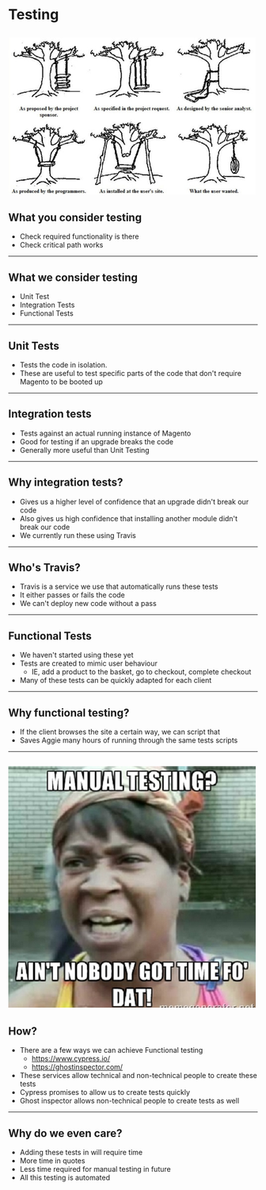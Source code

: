 # Testing
![](assets/img/35e295b058d31873c4de0c9bbc97b6b01a7f7951-1-500x316.jpg)
---

## What you consider testing
- Check required functionality is there
- Check critical path works
---

## What we consider testing
- Unit Test
- Integration Tests
- Functional Tests
---

## Unit Tests
- Tests the code in isolation.
- These are useful to test specific parts of the code that don't require Magento to be booted up
---

## Integration tests
- Tests against an actual running instance of Magento
- Good for testing if an upgrade breaks the code
- Generally more useful than Unit Testing
---

## Why integration tests?
- Gives us a higher level of confidence that an upgrade didn't break our code
- Also gives us high confidence that installing another module didn't break our code
- We currently run these using Travis
---

## Who's Travis?
- Travis is a service we use that automatically runs these tests
- It either passes or fails the code
- We can't deploy new code without a pass
---

## Functional Tests
- We haven't started using these yet
- Tests are created to mimic user behaviour
  - IE, add a product to the basket, go to checkout, complete checkout
- Many of these tests can be quickly adapted for each client
---

## Why functional testing?
- If the client browses the site a certain way, we can script that
- Saves Aggie many hours of running through the same tests scripts
---

![](assets/img/Software-Testing-Memes-7.jpg)
---

## How?
- There are a few ways we can achieve Functional testing
  - https://www.cypress.io/
  - https://ghostinspector.com/
- These services allow technical and non-technical people to create these tests
- Cypress promises to allow us to create tests quickly
- Ghost inspector allows non-technical people to create tests as well
---

## Why do we even care?
- Adding these tests in will require time
- More time in quotes
- Less time required for manual testing in future
- All this testing is automated

